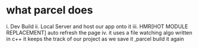# what parcel does

i. Dev Build
ii. Local Server and host our app onto it
iii. HMR[HOT MODULE REPLACEMENT] auto refresh the page
iv. it uses a file watching algo written in c++
it keeps the track of our project as we save it ,parcel build it again
